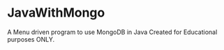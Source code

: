 # JavaWithMongo
A Menu driven program to use MongoDB in Java 
Created for Educational purposes ONLY.
